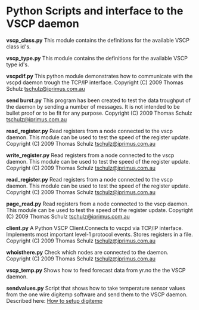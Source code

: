 <h1>Python Scripts and interface to the VSCP daemon</h1>

<b>vscp_class.py</b> This module contains the definitions for the available VSCP 
class id's.

<b>vscp_type.py</b> This module contains the definitions for the available VSCP 
type id's.

<b>vscpdif.py</b> This python module demonstrates how to communicate with the 
vscpd daemon trough the TCP/IP interface. 
Copyright (C) 2009 Thomas Schulz <tschulz@iprimus.com.au>

<b>send burst.py</b> This program has been created to test the data troughput of the daemon by sending a number of messages. 
It is not intended to be bullet proof or to be fit for any purpose. 
Copyright (C) 2009 Thomas Schulz <tschulz@iprimus.com.au>

<b>read_register.py</b> Read registers from a node connected to the vscp daemon.
This module can be used to test the speed of the register update. 
Copyright (C) 2009 Thomas Schulz <tschulz@iprimus.com.au>

<b>write_register.py</b> Read registers from a node connected to the vscp daemon.
This module can be used to test the speed of the register update.
Copyright (C) 2009 Thomas Schulz <tschulz@iprimus.com.au>

<b>read_register.py</b> Read registers from a node connected to the vscp daemon.
This module can be used to test the speed of the register update.
Copyright (C) 2009 Thomas Schulz <tschulz@iprimus.com.au>

<b>page_read.py</b> Read registers from a node connected to the vscp daemon.
This module can be used to test the speed of the register update.
Copyright (C) 2009 Thomas Schulz <tschulz@iprimus.com.au>

<b>client.py</b> A Python VSCP Client.Connects to vscpd via TCP/IP interface.
Implements most important level-1 protocol events. Stores registers in a file.
Copyright (C) 2009 Thomas Schulz <tschulz@iprimus.com.au>

<b>whoisthere.py</b> Check which nodes are connected to the daemon.
Copyright (C) 2009 Thomas Schulz <tschulz@iprimus.com.au>

<b>vscp_temp.py</b> Shows how to feed forecast data from yr.no the the VSCP daemon.

<b>sendvalues.py</b> Script that shows how to take temperature 
sensor values from the one wire digitemp software and send them to the VSCP daemon.
Described here: <a href="www.vscp.org/wiki/doku.php/howto/how_to_setup_digitemp">How to setup digitemp</a>